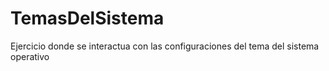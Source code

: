 # TemasDelSistema
 Ejercicio donde se interactua con las configuraciones del tema del sistema operativo
